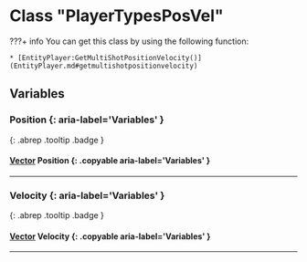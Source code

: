# Class "PlayerTypesPosVel"

???+ info
    You can get this class by using the following function:

    * [EntityPlayer:GetMultiShotPositionVelocity()](EntityPlayer.md#getmultishotpositionvelocity)

## Variables
### Position {: aria-label='Variables' }
[ ](#){: .abrep .tooltip .badge }
#### [Vector](Vector.md) Position {: .copyable aria-label='Variables' }

___
### Velocity {: aria-label='Variables' }
[ ](#){: .abrep .tooltip .badge }
#### [Vector](Vector.md) Velocity {: .copyable aria-label='Variables' }

___
